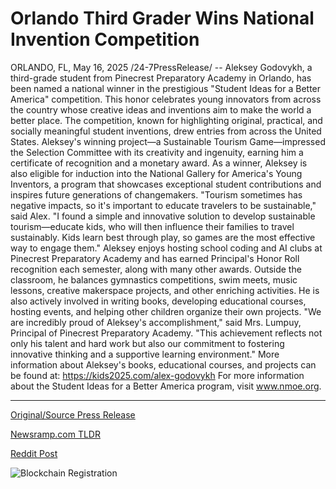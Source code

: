 # Orlando Third Grader Wins National Invention Competition

ORLANDO, FL, May 16, 2025 /24-7PressRelease/ -- Aleksey Godovykh, a third-grade student from Pinecrest Preparatory Academy in Orlando, has been named a national winner in the prestigious "Student Ideas for a Better America" competition. This honor celebrates young innovators from across the country whose creative ideas and inventions aim to make the world a better place.  The competition, known for highlighting original, practical, and socially meaningful student inventions, drew entries from across the United States. Aleksey's winning project—a Sustainable Tourism Game—impressed the Selection Committee with its creativity and ingenuity, earning him a certificate of recognition and a monetary award. As a winner, Aleksey is also eligible for induction into the National Gallery for America's Young Inventors, a program that showcases exceptional student contributions and inspires future generations of changemakers.  "Tourism sometimes has negative impacts, so it's important to educate travelers to be sustainable," said Alex. "I found a simple and innovative solution to develop sustainable tourism—educate kids, who will then influence their families to travel sustainably. Kids learn best through play, so games are the most effective way to engage them."  Aleksey enjoys hosting school coding and AI clubs at Pinecrest Preparatory Academy and has earned Principal's Honor Roll recognition each semester, along with many other awards. Outside the classroom, he balances gymnastics competitions, swim meets, music lessons, creative makerspace projects, and other enriching activities. He is also actively involved in writing books, developing educational courses, hosting events, and helping other children organize their own projects.  "We are incredibly proud of Aleksey's accomplishment," said Mrs. Lumpuy, Principal of Pinecrest Preparatory Academy. "This achievement reflects not only his talent and hard work but also our commitment to fostering innovative thinking and a supportive learning environment."  More information about Aleksey's books, educational courses, and projects can be found at: https://kids2025.com/alex-godovykh  For more information about the Student Ideas for a Better America program, visit www.nmoe.org. 

---

[Original/Source Press Release](https://www.24-7pressrelease.com/press-release/522846/orlando-third-grader-wins-national-invention-competition)
                    

[Newsramp.com TLDR](https://newsramp.com/curated-news/young-student-wins-national-recognition-for-sustainable-tourism-game-in-prestigious-competition/65be205f220181a4d78afb4fffda6fe8) 

 



[Reddit Post](https://www.reddit.com/r/AwardsAndRecognition/comments/1knuucw/young_student_wins_national_recognition_for/) 



![Blockchain Registration](https://cdn.newsramp.app/24-7PressRelease/qrcode/255/16/neonA37e.webp)